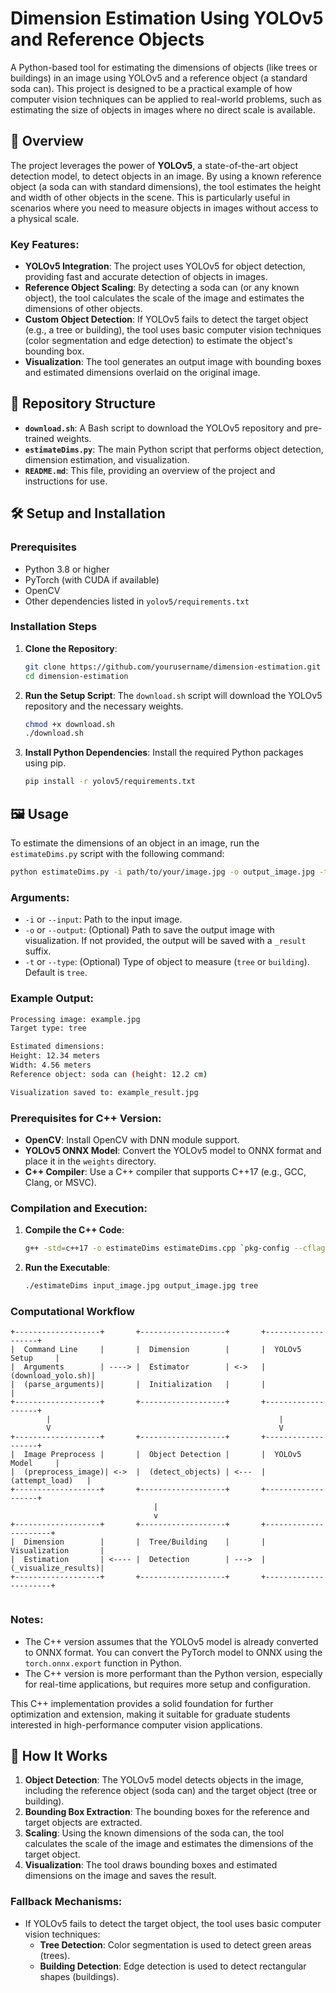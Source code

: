 # Dimension Estimation Using YOLOv5 and Reference Objects

A Python-based tool for estimating the dimensions of objects (like trees or buildings) in an image using YOLOv5 and a reference object (a standard soda can). This project is designed to be a practical example of how computer vision techniques can be applied to real-world problems, such as estimating the size of objects in images where no direct scale is available.

## 🚀 Overview

The project leverages the power of **YOLOv5**, a state-of-the-art object detection model, to detect objects in an image. By using a known reference object (a soda can with standard dimensions), the tool estimates the height and width of other objects in the scene. This is particularly useful in scenarios where you need to measure objects in images without access to a physical scale.

### Key Features:
- **YOLOv5 Integration**: The project uses YOLOv5 for object detection, providing fast and accurate detection of objects in images.
- **Reference Object Scaling**: By detecting a soda can (or any known object), the tool calculates the scale of the image and estimates the dimensions of other objects.
- **Custom Object Detection**: If YOLOv5 fails to detect the target object (e.g., a tree or building), the tool uses basic computer vision techniques (color segmentation and edge detection) to estimate the object's bounding box.
- **Visualization**: The tool generates an output image with bounding boxes and estimated dimensions overlaid on the original image.

## 📂 Repository Structure

- **`download.sh`**: A Bash script to download the YOLOv5 repository and pre-trained weights.
- **`estimateDims.py`**: The main Python script that performs object detection, dimension estimation, and visualization.
- **`README.md`**: This file, providing an overview of the project and instructions for use.

## 🛠️ Setup and Installation

### Prerequisites
- Python 3.8 or higher
- PyTorch (with CUDA if available)
- OpenCV
- Other dependencies listed in `yolov5/requirements.txt`

### Installation Steps

1. **Clone the Repository**:
   ```bash
   git clone https://github.com/yourusername/dimension-estimation.git
   cd dimension-estimation
   ```

2. **Run the Setup Script**:
   The `download.sh` script will download the YOLOv5 repository and the necessary weights.
   ```bash
   chmod +x download.sh
   ./download.sh
   ```

3. **Install Python Dependencies**:
   Install the required Python packages using pip.
   ```bash
   pip install -r yolov5/requirements.txt
   ```

## 🖼️ Usage

To estimate the dimensions of an object in an image, run the `estimateDims.py` script with the following command:

```bash
python estimateDims.py -i path/to/your/image.jpg -o output_image.jpg -t tree
```

### Arguments:
- `-i` or `--input`: Path to the input image.
- `-o` or `--output`: (Optional) Path to save the output image with visualization. If not provided, the output will be saved with a `_result` suffix.
- `-t` or `--type`: (Optional) Type of object to measure (`tree` or `building`). Default is `tree`.

### Example Output:
```bash
Processing image: example.jpg
Target type: tree

Estimated dimensions:
Height: 12.34 meters
Width: 4.56 meters
Reference object: soda can (height: 12.2 cm)

Visualization saved to: example_result.jpg
```
### Prerequisites for C++ Version:

- **OpenCV**: Install OpenCV with DNN module support.
- **YOLOv5 ONNX Model**: Convert the YOLOv5 model to ONNX format and place it in the `weights` directory.
- **C++ Compiler**: Use a C++ compiler that supports C++17 (e.g., GCC, Clang, or MSVC).

### Compilation and Execution:

1. **Compile the C++ Code**:
   ```bash
   g++ -std=c++17 -o estimateDims estimateDims.cpp `pkg-config --cflags --libs opencv4`
   ```

2. **Run the Executable**:
   ```bash
   ./estimateDims input_image.jpg output_image.jpg tree
   ```

### Computational Workflow
```
+-------------------+       +-------------------+       +-------------------+
|  Command Line     |       |  Dimension        |       |  YOLOv5 Setup     |
|  Arguments        | ----> |  Estimator        | <->   | (download_yolo.sh)|
|  (parse_arguments)|       |  Initialization   |       |                   |
+-------------------+       +-------------------+       +-------------------+
        |                                                   |
        V                                                   V
+-------------------+       +-------------------+       +-------------------+
|  Image Preprocess |       |  Object Detection |       |  YOLOv5 Model     |
|  (preprocess_image)| <->  |  (detect_objects) | <---  |  (attempt_load)   |
+-------------------+       +-------------------+       +-------------------+
                                |                           
                                v                           
+-------------------+       +-------------------+       +----------------------+
|  Dimension        |       |  Tree/Building    |       |  Visualization       |
|  Estimation       | <---- |  Detection        | --->  |  (_visualize_results)|
+-------------------+       +-------------------+       +----------------------+
       
```


### Notes:
- The C++ version assumes that the YOLOv5 model is already converted to ONNX format. You can convert the PyTorch model to ONNX using the `torch.onnx.export` function in Python.
- The C++ version is more performant than the Python version, especially for real-time applications, but requires more setup and configuration.

This C++ implementation provides a solid foundation for further optimization and extension, making it suitable for graduate students interested in high-performance computer vision applications.


## 🧠 How It Works

1. **Object Detection**: The YOLOv5 model detects objects in the image, including the reference object (soda can) and the target object (tree or building).
2. **Bounding Box Extraction**: The bounding boxes for the reference and target objects are extracted.
3. **Scaling**: Using the known dimensions of the soda can, the tool calculates the scale of the image and estimates the dimensions of the target object.
4. **Visualization**: The tool draws bounding boxes and estimated dimensions on the image and saves the result.

### Fallback Mechanisms:
- If YOLOv5 fails to detect the target object, the tool uses basic computer vision techniques:
  - **Tree Detection**: Color segmentation is used to detect green areas (trees).
  - **Building Detection**: Edge detection is used to detect rectangular shapes (buildings).

